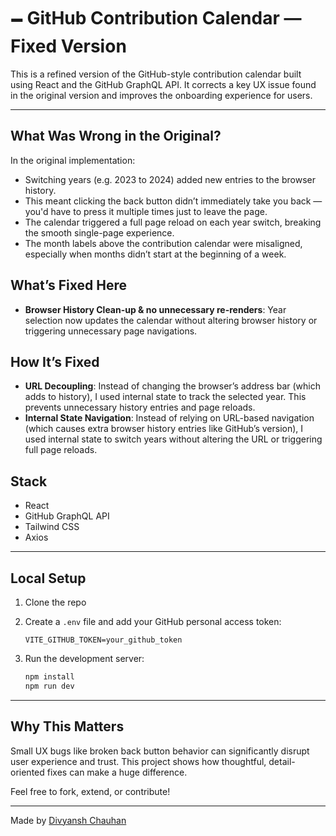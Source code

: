 # 🗕 GitHub Contribution Calendar — Fixed Version

This is a refined version of the GitHub-style contribution calendar built using React and the GitHub GraphQL API. It corrects a key UX issue found in the original version and improves the onboarding experience for users.

---

## What Was Wrong in the Original?

In the original implementation:

- Switching years (e.g. 2023 to 2024) added new entries to the browser history.
- This meant clicking the back button didn’t immediately take you back — you'd have to press it multiple times just to leave the page.
- The calendar triggered a full page reload on each year switch, breaking the smooth single-page experience.
- The month labels above the contribution calendar were misaligned, especially when months didn’t start at the beginning of a week.


## What’s Fixed Here

- **Browser History Clean-up & no unnecessary re-renders**: Year selection now updates the calendar without altering browser history or triggering unnecessary page navigations.

## How It’s Fixed

- **URL Decoupling**: Instead of changing the browser’s address bar (which adds to history), I used internal state to track the selected year. This prevents unnecessary history entries and page reloads.
- **Internal State Navigation**: Instead of relying on URL-based navigation (which causes extra browser history entries like GitHub’s version), I used internal state to switch years without altering the URL or triggering full page reloads.


##  Stack

* React
* GitHub GraphQL API
* Tailwind CSS
* Axios

---

##  Local Setup

1. Clone the repo
2. Create a `.env` file and add your GitHub personal access token:

   ```env
   VITE_GITHUB_TOKEN=your_github_token
   ```
3. Run the development server:

   ```bash
   npm install
   npm run dev
   ```

---

##  Why This Matters

Small UX bugs like broken back button behavior can significantly disrupt user experience and trust. This project shows how thoughtful, detail-oriented fixes can make a huge difference.

Feel free to fork, extend, or contribute!

---

Made by [Divyansh Chauhan](https://github.com/kami123kaze)
